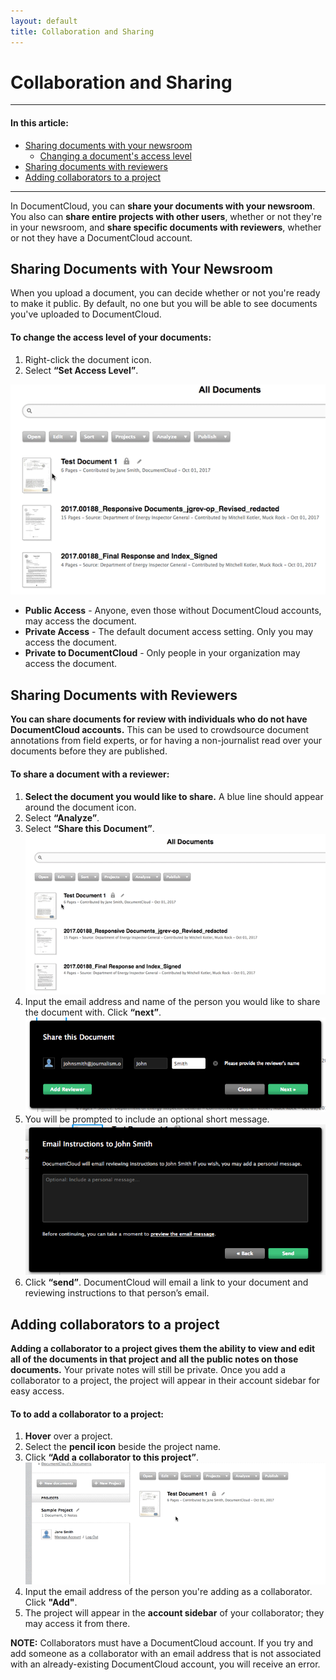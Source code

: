 ```yaml
---
layout: default
title: Collaboration and Sharing
---
```


# Collaboration and Sharing

***
#### In this article:
  * [Sharing documents with your newsroom](#sharing-documents-with-your-newsroom)
      - [Changing a document's access level](#to-change-the-access-level-of-your-documents)
  * [Sharing documents with reviewers](#sharing-documents-with-reviewers)
  * [Adding collaborators to a project](#adding-collaborators-to-a-project)
  
***

In DocumentCloud, you can **share your documents with your newsroom**. You also can **share entire projects with other users**, whether or not they're in your newsroom, and **share specific documents with reviewers**, whether or not they have a DocumentCloud account.

## Sharing Documents with Your Newsroom
When you upload a document, you can decide whether or not you're ready to make it public. By default, no one but you will be able to see documents you've uploaded to DocumentCloud. 

#### To change the access level of your documents:

1. Right-click the document icon.
2. Select **“Set Access Level”**.

![Set access level](./images/collaboration/collaboration1.gif)

* **Public Access** - Anyone, even those without DocumentCloud accounts, may access the document.
* **Private Access** - The default document access setting. Only you may access the document.
* **Private to DocumentCloud** - Only people in your organization may access the document. 

 
## Sharing Documents with Reviewers
**You can share documents for review with individuals who do not have DocumentCloud accounts.** This can be used to crowdsource document annotations from field experts, or for having a non-journalist read over your documents before they are published.

#### To share a document with a reviewer:

1. **Select the document you would like to share.** A blue line should appear around the document icon.
2. Select **“Analyze”**.
3. Select **“Share this Document”**.   
 ![Sharing documents 1](./images/collaboration/collaboration2.gif)
4. Input the email address and name of the person you would like to share the document with. Click **“next”**.
  ![Sharing documents 2](./images/collaboration/collaboration3.png)
5. You will be prompted to include an optional short message.
  ![Sharing documents 3](./images/collaboration/collaboration5.png)
6. Click **“send”**. DocumentCloud will email a link to your document and reviewing instructions to that person’s email.

## Adding collaborators to a project
**Adding a collaborator to a project gives them the ability to view and edit all of the documents in that project and all the public notes on those documents.** Your private notes will still be private. Once you add a collaborator to a project, the project will appear in their account sidebar for easy access.

#### To to add a collaborator to a project:

1. **Hover** over a project.
2. Select the **pencil icon** beside the project name.
3. Click **“Add a collaborator to this project”**.
![Adding collaborators](./images/collaboration/collaboration4.gif)
4. Input the email address of the person you're adding as a collaborator. Click **"Add"**.
5. The project will appear in the **account sidebar** of your collaborator; they may access it from there.

<b>NOTE:</b> Collaborators must have a DocumentCloud account. If you try and add someone as a collaborator with an email address that is not associated with an already-existing DocumentCloud account, you will receive an error.

